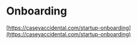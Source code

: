 # Onboarding

[https://caseyaccidental.com/startup-onboarding](https://caseyaccidental.com/startup-onboarding)